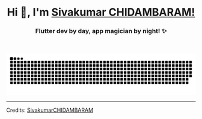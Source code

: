 <!DOCTYPE html>
<html lang="en">
<h1 align="center"> Hi 👋, I'm <a href="https://www.linkedin.com/in/siva-kumar-95823b20a/">Sivakumar CHIDAMBARAM!</a></h1>
<h3 align="center">Flutter dev by day, app magician by night! ✨</h3>

<br />
<br />

<div align="center">
  <a href="">
    <img src="https://raw.githubusercontent.com/SivakumarCHIDAMBARAM/SivakumarCHIDAMBARAM/main/grid-snake.svg" alt="snake">
  </a>
</div>

<hr>

</body>
</html>


Credits: [SivakumarCHIDAMBARAM](https://github.com/SivakumarCHIDAMBARAM)

